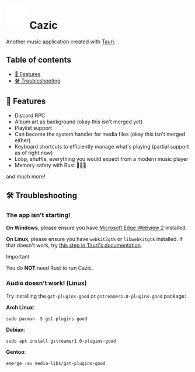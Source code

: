 <!-- markdownlint-disable MD033 MD041 -->

<img width="64" height="64" align="left" style="float: left; margin: 20 10px 0 10;" src="assets/logo.png" alt="Logo for Cazic">

# Cazic

Another music application created with [Tauri](https://tauri.app/).

## Table of contents

- [🧠 Features](#🧠-features)
- [🛠️ Troubleshooting](#🛠️-troubleshooting)

## 🧠 Features

- Discord RPC
- Album art as background (okay this isn't merged yet)
- Playlist support
- Can become the system handler for media files (okay this isn't merged either)
- Keyboard shortcuts to efficiently manage what's playing (partial support as of right now)
- Loop, shuffle, everything you would expect from a modern music player
- Memory safety with Rust 🦀🦀🦀

and much more!

## 🛠️ Troubleshooting

### The app isn't starting!

**On Windows**, please ensure you have [Microsoft Edge Webview 2](https://developer.microsoft.com/en-us/microsoft-edge/webview2/?form=MA13LH#download) installed.

**On Linux**, please ensure you have `webkit2gtk` or `libwebkitgtk` installed. If that doesn't work, try [this step in Tauri's documentation](https://tauri.app/v1/guides/getting-started/prerequisites#1-system-dependencies).

> [!IMPORTANT]
> You do **NOT** need Rust to run Cazic.

### Audio doesn't work! (Linux)

Try installing the `gst-plugins-good` or `gstreamer1.0-plugins-good` package:

**Arch Linux**:

```shell
sudo pacman -S gst-plugins-good
```

**Debian**:

```shell
sudo apt install gstreamer1.0-plugins-good
```

**Gentoo**:

```shell
emerge -av media-libs/gst-plugins-good
```
